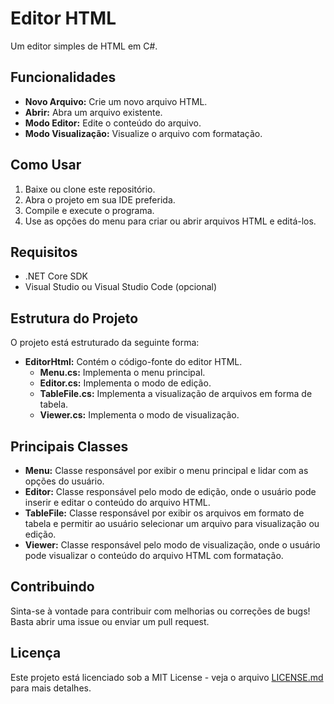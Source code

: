 # Editor HTML

Um editor simples de HTML em C#.

## Funcionalidades

- **Novo Arquivo:** Crie um novo arquivo HTML.
- **Abrir:** Abra um arquivo existente.
- **Modo Editor:** Edite o conteúdo do arquivo.
- **Modo Visualização:** Visualize o arquivo com formatação.

## Como Usar

1. Baixe ou clone este repositório.
2. Abra o projeto em sua IDE preferida.
3. Compile e execute o programa.
4. Use as opções do menu para criar ou abrir arquivos HTML e editá-los.

## Requisitos

- .NET Core SDK
- Visual Studio ou Visual Studio Code (opcional)

## Estrutura do Projeto

O projeto está estruturado da seguinte forma:

- **EditorHtml:** Contém o código-fonte do editor HTML.
  - **Menu.cs:** Implementa o menu principal.
  - **Editor.cs:** Implementa o modo de edição.
  - **TableFile.cs:** Implementa a visualização de arquivos em forma de tabela.
  - **Viewer.cs:** Implementa o modo de visualização.

## Principais Classes

- **Menu:** Classe responsável por exibir o menu principal e lidar com as opções do usuário.
- **Editor:** Classe responsável pelo modo de edição, onde o usuário pode inserir e editar o conteúdo do arquivo HTML.
- **TableFile:** Classe responsável por exibir os arquivos em formato de tabela e permitir ao usuário selecionar um arquivo para visualização ou edição.
- **Viewer:** Classe responsável pelo modo de visualização, onde o usuário pode visualizar o conteúdo do arquivo HTML com formatação.

## Contribuindo

Sinta-se à vontade para contribuir com melhorias ou correções de bugs! Basta abrir uma issue ou enviar um pull request.

## Licença

Este projeto está licenciado sob a MIT License - veja o arquivo [LICENSE.md](LICENSE.md) para mais detalhes.
